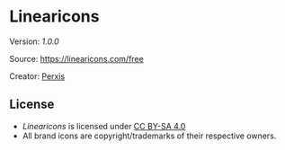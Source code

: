# Linearicons

Version: *1.0.0*

Source: https://linearicons.com/free

Creator: [Perxis](https://perxis.com)


## License

- *Linearicons* is licensed under [CC BY-SA 4.0](https://creativecommons.org/licenses/by-sa/4.0/)
- All brand icons are copyright/trademarks of their respective owners.

